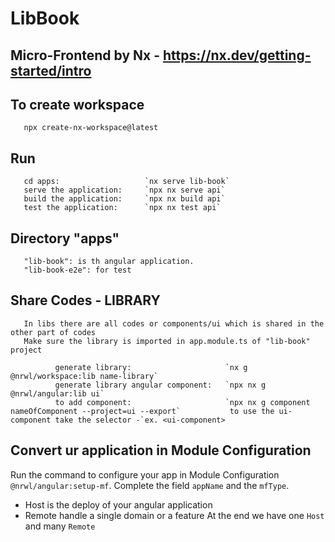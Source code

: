 # LibBook

## Micro-Frontend by Nx - https://nx.dev/getting-started/intro
## To create workspace

       npx create-nx-workspace@latest
## Run

       cd apps:                   `nx serve lib-book`
       serve the application:     `npx nx serve api`
       build the application:     `npx nx build api`
       test the application:      `npx nx test api`

## Directory "apps"
       "lib-book": is th angular application.
       "lib-book-e2e": for test


## Share Codes - LIBRARY
       In libs there are all codes or components/ui which is shared in the other part of codes
       Make sure the library is imported in app.module.ts of "lib-book" project

              generate library:                     `nx g @nrwl/workspace:lib name-library`
              generate library angular component:   `npx nx g @nrwl/angular:lib ui`
              to add component:                     `npx nx g component nameOfComponent --project=ui --export`           to use the ui-component take the selector -`ex. <ui-component>


## Convert ur application in Module Configuration

Run the command to configure your app in Module Configuration `@nrwl/angular:setup-mf`.
Complete the field `appName` and the `mfType`.
- Host is the deploy of your angular application
- Remote handle a single domain or a feature
At the end we have one `Host` and many `Remote`